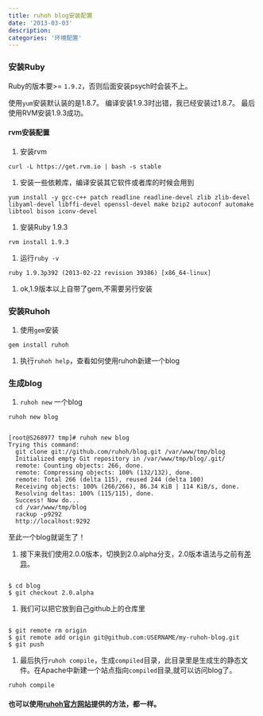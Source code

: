 ```yaml
---
title: ruhoh blog安装配置
date: '2013-03-03'
description:
categories: '环境配置'
---
```


### 安装Ruby

Ruby的版本要>= `1.9.2`，否则后面安装psych时会装不上。

使用`yum`安装默认装的是1.8.7。
编译安装1.9.3时出错，我已经安装过1.8.7。
最后使用RVM安装1.9.3成功。

#### rvm安装配置

1. 安装rvm
<pre><code>curl -L https://get.rvm.io | bash -s stable</code></pre>

1. 安装一些依赖库，编译安装其它软件或者库的时候会用到
<pre><code>yum install -y gcc-c++ patch readline readline-devel zlib zlib-devel libyaml-devel libffi-devel openssl-devel make bzip2 autoconf automake libtool bison iconv-devel</code></pre>

1. 安装Ruby 1.9.3
<pre><code>rvm install 1.9.3</code></pre>

1. 运行`ruby -v`
<pre><code>ruby 1.9.3p392 (2013-02-22 revision 39386) [x86_64-linux]</code></pre>

1. ok,1.9版本以上自带了gem,不需要另行安装

### 安装Ruhoh

1. 使用`gem`安装
<pre><code>gem install ruhoh</code></pre>

1. 执行`ruhoh help`，查看如何使用ruhoh新建一个blog

### 生成blog

1. `ruhoh new` 一个blog
<pre><code>ruhoh new blog</code></pre>
<pre><code>
[root@S268977 tmp]# ruhoh new blog
Trying this command:
  git clone git://github.com/ruhoh/blog.git /var/www/tmp/blog
  Initialized empty Git repository in /var/www/tmp/blog/.git/
  remote: Counting objects: 266, done.
  remote: Compressing objects: 100% (132/132), done.
  remote: Total 266 (delta 115), reused 244 (delta 100)
  Receiving objects: 100% (266/266), 86.34 KiB | 114 KiB/s, done.
  Resolving deltas: 100% (115/115), done.
  Success! Now do...
  cd /var/www/tmp/blog
  rackup -p9292
  http://localhost:9292
</code></pre>
至此一个blog就诞生了！

1. 接下来我们使用2.0.0版本，切换到2.0.alpha分支，2.0版本语法与之前有[差异](http://ruhoh.com/docs/2/)。
<pre><code>
$ cd blog
$ git checkout 2.0.alpha
</code></pre>

1. 我们可以把它放到自己github上的仓库里
<pre><code>
$ git remote rm origin
$ git remote add origin git@github.com:USERNAME/my-ruhoh-blog.git
$ git push
</code></pre>

1. 最后执行`ruhoh compile`，生成`compiled`目录，此目录里是生成生的静态文件。在Apache中新建一个站点指向`compiled`目录,就可以访问blog了。
<pre><code>ruhoh compile</code></pre>

#### 也可以使用[ruhoh官方网站](http://ruhoh.com)提供的方法，都一样。

